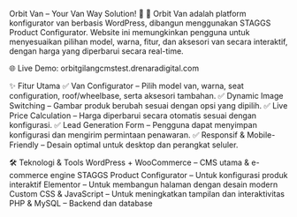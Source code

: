 Orbit Van – Your Van Way Solution! 🚐
🚀 Orbit Van adalah platform konfigurator van berbasis WordPress, dibangun menggunakan STAGGS Product Configurator. Website ini memungkinkan pengguna untuk menyesuaikan pilihan model, warna, fitur, dan aksesori van secara interaktif, dengan harga yang diperbarui secara real-time.

🌐 Live Demo: orbitgilangcmstest.drenaradigital.com

✨ Fitur Utama
✅ Van Configurator – Pilih model van, warna, seat configuration, roof/wheelbase, serta aksesori tambahan.
✅ Dynamic Image Switching – Gambar produk berubah sesuai dengan opsi yang dipilih.
✅ Live Price Calculation – Harga diperbarui secara otomatis sesuai dengan konfigurasi.
✅ Lead Generation Form – Pengguna dapat menyimpan konfigurasi dan mengirim permintaan penawaran.
✅ Responsif & Mobile-Friendly – Desain optimal untuk desktop dan perangkat seluler.

🛠 Teknologi & Tools
WordPress + WooCommerce – CMS utama & e-commerce engine
STAGGS Product Configurator – Untuk konfigurasi produk interaktif
Elementor – Untuk membangun halaman dengan desain modern
Custom CSS & JavaScript – Untuk meningkatkan tampilan dan interaktivitas
PHP & MySQL – Backend dan database